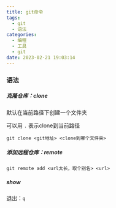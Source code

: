 ```yaml
---
title: git命令
tags:
  - git
  - 语法
categories:
  - 编程
  - 工具
  - git
date: 2023-02-21 19:03:14
---
```


### 语法

##### 克隆仓库：clone

默认在当前路径下创建一个文件夹

可以用 `.` 表示clone到当前路径

```
git clone <git地址> <clone到哪个文件夹>
```

##### 添加远程仓库：remote

```
git remote add <url太长，取个别名> <url>
```

##### show

退出：`q`

